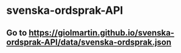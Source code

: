 # svenska-ordsprak-API
## Go to https://giolmartin.github.io/svenska-ordsprak-API/data/svenska-ordsprak.json
